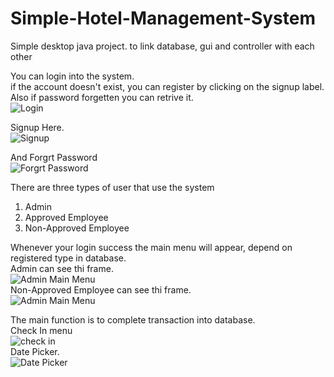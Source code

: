 # Simple-Hotel-Management-System
Simple desktop  java project. to link database, gui and controller with each other

<p>
<div>You can login into the system.</div>
<div>if the account doesn't exist, you can register by clicking on the signup label.</div>
<div>Also if password forgetten you can retrive it.<div>
<img src="https://github.com/MOo207/Simple-Hotel-Management-System/blob/master/Screenshots/1-Login.png" alt="Login" style="max-width:100%;">
</p>
<div></div>
<p>
<div>Signup Here.</div>
<img src="https://github.com/MOo207/Simple-Hotel-Management-System/blob/master/Screenshots/2-Signup.png" alt="Signup" style="max-width:100%;">
</p>

<div></div>
<p>
<div>And Forgrt Password</div>
<img src="https://github.com/MOo207/Simple-Hotel-Management-System/blob/master/Screenshots/3-Forget%20password.png" alt="Forgrt Password" style="max-width:100%;">
</p>

<div></div>
<p>
<div>There are three types of user that use the system</div>
<ol>
<li>Admin</li>
<li>Approved Employee</li>
<li>Non-Approved Employee</li>
</ol>
<div>Whenever your login success the main menu will appear, depend on registered type in database.</div>
<div>Admin can see thi frame.</div>
<img src="https://github.com/MOo207/Simple-Hotel-Management-System/blob/master/Screenshots/4-Approved%20Agent%20Menu.png" alt="Admin Main Menu" style="max-width:100%;">
<div>Non-Approved Employee can see thi frame.</div>
<img src="https://github.com/MOo207/Simple-Hotel-Management-System/blob/master/Screenshots/4-Non-Approved%20Agent%20Menu.png" alt="Admin Main Menu" style="max-width:100%;">
</p>

<div></div>

<p>
<div>The main function is to complete transaction into database.</div>
<div>Check In menu</div>
<img src="https://github.com/MOo207/Simple-Hotel-Management-System/blob/master/Screenshots/7-Check%20in.png" alt="check in" style="max-width:100%;">
<div>Date Picker.</div>
<img src="https://github.com/MOo207/Simple-Hotel-Management-System/blob/master/Screenshots/7-External%20DatePicker.png" alt="Date Picker" style="max-width:100%;">
</p>

